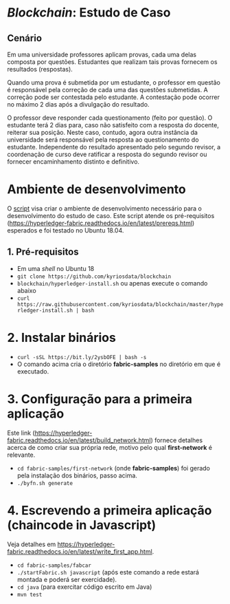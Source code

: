 # _Blockchain_: Estudo de Caso

## Cenário

Em uma universidade professores aplicam provas, cada uma delas composta por questões. Estudantes que realizam tais provas fornecem os resultados (respostas).

Quando uma prova é submetida por um estudante, o professor em questão é responsável pela correção de cada uma das questões submetidas. A correção pode ser contestada pelo estudante. A contestação pode ocorrer no máximo 2 dias após a divulgação do resultado.

O professor deve responder cada questionamento (feito por questão). O estudante terá 2 dias para, caso não satisfeito com a resposta do docente, reiterar sua posição. Neste caso, contudo, agora outra instância da universidade será responsável pela resposta ao questionamento do estudante. Independente do resultado apresentado pelo segundo revisor, a coordenação de curso deve ratificar a resposta do segundo revisor ou fornecer encaminhamento distinto e definitivo.

# Ambiente de desenvolvimento

O [script](./hyperledger-install.sh) visa criar o ambiente de desenvolvimento necessário para o desenvolvimento do estudo de caso. Este script atende os pré-requisitos (https://hyperledger-fabric.readthedocs.io/en/latest/prereqs.html) esperados e foi testado no Ubuntu 18.04.

## 1. Pré-requisitos

- Em uma _shell_ no Ubuntu 18
- `git clone https://github.com/kyriosdata/blockchain`
- `blockchain/hyperledger-install.sh` ou apenas execute o comando abaixo
- `curl https://raw.githubusercontent.com/kyriosdata/blockchain/master/hyperledger-install.sh | bash` 

# 2. Instalar binários

- `curl -sSL https://bit.ly/2ysbOFE | bash -s`
- O comando acima cria o diretório **fabric-samples** no diretório em que é executado.

# 3. Configuração para a primeira aplicação

Este link (https://hyperledger-fabric.readthedocs.io/en/latest/build_network.html) fornece detalhes acerca de como criar sua própria rede, motivo pelo qual **first-network** é relevante.

- `cd fabric-samples/first-network` (onde **fabric-samples**) foi gerado pela instalação dos binários, passo acima.
- `./byfn.sh generate`

# 4. Escrevendo a primeira aplicação (chaincode in Javascript)

Veja detalhes em https://hyperledger-fabric.readthedocs.io/en/latest/write_first_app.html.

- `cd fabric-samples/fabcar`
- `./startFabric.sh javascript` (após este comando a rede estará montada e poderá ser exercidade).
- `cd java` (para exercitar código escrito em Java)
- `mvn test`
